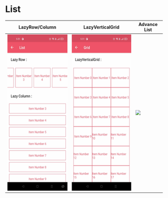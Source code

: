 # List

| LazyRow/Column | LazyVerticalGrid | Advance List |
| -- | -- | -- |
| <a href="app/src/main/java/com/jetpack/compose/learning/list/LazyColumnRowActivity.kt#L64" target="_blank"><img src="/gif/List/ListRowColumn.jpg" height="500px"/></a> | <a href="app/src/main/java/com/jetpack/compose/learning/list/LazyGridActivity.kt#L79" target="_blank"><img src="/gif/List/ListGrid.jpg" height="500px"/></a> | <a href="app/src/main/java/com/jetpack/compose/learning/list/AdvanceListActivity.kt#L64" target="_blank"><img src="/gif/List/AdvanceList.gif" height="500px"/></a> |
